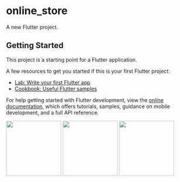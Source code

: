 # online_store

A new Flutter project.

## Getting Started

This project is a starting point for a Flutter application.

A few resources to get you started if this is your first Flutter project:

- [Lab: Write your first Flutter app](https://docs.flutter.dev/get-started/codelab)
- [Cookbook: Useful Flutter samples](https://docs.flutter.dev/cookbook)

For help getting started with Flutter development, view the
[online documentation](https://docs.flutter.dev/), which offers tutorials,
samples, guidance on mobile development, and a full API reference.


<div>
<img src ="https://github.com/Alishekfeh/online_store/assets/40968259/aa1f27f3-261e-4030-bed4-ba4120a9713e" width="150" gieght="220">
<img src ="https://github.com/Alishekfeh/online_store/assets/40968259/a16b0a65-4a18-4ae1-86db-bf18265aa05a" width="150" gieght="220">
<img src ="https://github.com/Alishekfeh/online_store/assets/40968259/cd31018c-5e69-43a8-a2e2-8a584ff1c51d" width="150" gieght="220">

</div>
